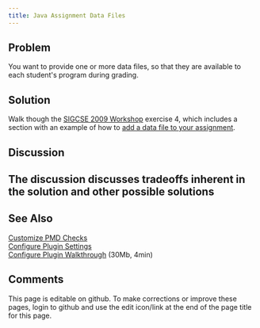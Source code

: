 ```yaml
---
title: Java Assignment Data Files
---
```

## Problem 

You want to provide one or more data files, so that they are available to each student's
program during grading.

## Solution 

Walk though
the [SIGCSE 2009 Workshop](Sigcse2009Workshop/) exercise 4, which includes a section with an example of how to [add a data file to your assignment](Sigcse2009Workshop/StaticChecks.html#add-a-data-file-to-your-assignment).

## Discussion 

## The discussion discusses tradeoffs inherent in the solution and other possible solutions

## See Also 

[Customize PMD Checks](CustomizePmdChecks.html) <br/>
[Configure Plugin Settings](ConfigurePluginSettings.html) <br/>
[Configure Plugin Walkthrough](ConfigurePluginWalkthrough.html) (30Mb, 4min)

## Comments 

This page is editable on github. To make corrections or improve these
pages, login to github and use the edit icon/link at the end of the
page title for this page.

